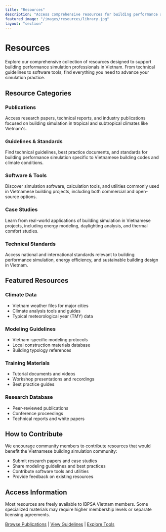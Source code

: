 ```yaml
---
title: "Resources"
description: "Access comprehensive resources for building performance simulation including publications, guidelines, software tools, case studies, and standards relevant to Vietnamese building projects."
featured_image: "/images/resources/library.jpg"
layout: "section"
---
```


# Resources

Explore our comprehensive collection of resources designed to support building performance simulation professionals in Vietnam. From technical guidelines to software tools, find everything you need to advance your simulation practice.

## Resource Categories

### Publications
Access research papers, technical reports, and industry publications focused on building simulation in tropical and subtropical climates like Vietnam's.

### Guidelines & Standards
Find technical guidelines, best practice documents, and standards for building performance simulation specific to Vietnamese building codes and climate conditions.

### Software & Tools
Discover simulation software, calculation tools, and utilities commonly used in Vietnamese building projects, including both commercial and open-source options.

### Case Studies
Learn from real-world applications of building simulation in Vietnamese projects, including energy modeling, daylighting analysis, and thermal comfort studies.

### Technical Standards
Access national and international standards relevant to building performance simulation, energy efficiency, and sustainable building design in Vietnam.

## Featured Resources

### Climate Data
- Vietnam weather files for major cities
- Climate analysis tools and guides
- Typical meteorological year (TMY) data

### Modeling Guidelines
- Vietnam-specific modeling protocols
- Local construction materials database
- Building typology references

### Training Materials
- Tutorial documents and videos
- Workshop presentations and recordings
- Best practice guides

### Research Database
- Peer-reviewed publications
- Conference proceedings
- Technical reports and white papers

## How to Contribute

We encourage community members to contribute resources that would benefit the Vietnamese building simulation community:

- Submit research papers and case studies
- Share modeling guidelines and best practices
- Contribute software tools and utilities
- Provide feedback on existing resources

## Access Information

Most resources are freely available to IBPSA Vietnam members. Some specialized materials may require higher membership levels or separate licensing agreements.

[Browse Publications](/resources/publications/) | [View Guidelines](/resources/guidelines/) | [Explore Tools](/resources/tools/)